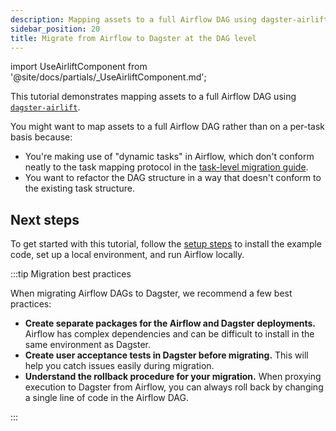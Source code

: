 ```yaml
---
description: Mapping assets to a full Airflow DAG using dagster-airlift.
sidebar_position: 20
title: Migrate from Airflow to Dagster at the DAG level
---
```


import UseAirliftComponent from '@site/docs/partials/\_UseAirliftComponent.md';

<UseAirliftComponent />

This tutorial demonstrates mapping assets to a full Airflow DAG using [`dagster-airlift`](/api/libraries/dagster-airlift).

You might want to map assets to a full Airflow DAG rather than on a per-task basis because:

- You're making use of "dynamic tasks" in Airflow, which don't conform neatly to the task mapping protocol in the [task-level migration guide](/migration/airflow-to-dagster/task-level-migration).
- You want to refactor the DAG structure in a way that doesn't conform to the existing task structure.

## Next steps

To get started with this tutorial, follow the [setup steps](/migration/airflow-to-dagster/dag-level-migration/setup) to install the example code, set up a local environment, and run Airflow locally.

:::tip Migration best practices

When migrating Airflow DAGs to Dagster, we recommend a few best practices:

- **Create separate packages for the Airflow and Dagster deployments.** Airflow has complex dependencies and can be difficult to install in the same environment as Dagster.
- **Create user acceptance tests in Dagster before migrating.** This will help you catch issues easily during migration.
- **Understand the rollback procedure for your migration.** When proxying execution to Dagster from Airflow, you can always roll back by changing a single line of code in the Airflow DAG.

:::
